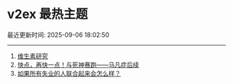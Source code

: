 # v2ex 最热主题

最近更新时间: 2025-09-06 18:02:50

--- 
1. [维生素研究](https://www.v2ex.com/t/1157425) 
2. [快点，再快一点！与死神赛跑——马凡症后续](https://www.v2ex.com/t/1157444) 
3. [如果所有失业的人联合起来会怎么样？](https://www.v2ex.com/t/1157451) 
